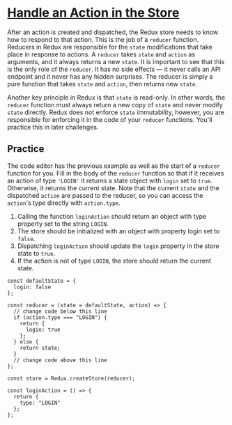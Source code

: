 # [Handle an Action in the Store](https://www.freecodecamp.org/learn/front-end-development-libraries/redux/handle-an-action-in-the-store)

After an action is created and dispatched, the Redux store needs to know how to respond to that action. This is the job of a `reducer` function. Reducers in Redux are responsible for the `state` modifications that take place in response to actions. A `reducer` takes `state` and `action` as arguments, and it always returns a new `state`. It is important to see that this is the only role of the `reducer`. It has no side effects — it never calls an API endpoint and it never has any hidden surprises. The reducer is simply a pure function that takes `state` and `action`, then returns new `state`.

Another key principle in Redux is that `state` is read-only. In other words, the `reducer` function must always return a new copy of `state` and never modify `state` directly. Redux does not enforce `state` immutability, however, you are responsible for enforcing it in the code of your `reducer` functions. You'll practice this in later challenges.

## Practice
The code editor has the previous example as well as the start of a `reducer` function for you. Fill in the body of the `reducer` function so that if it receives an action of type `'LOGIN'` it returns a state object with `login` set to `true`. Otherwise, it returns the current state. Note that the current `state` and the dispatched `action` are passed to the reducer, so you can access the `action`'s type directly with `action.type`.

1. Calling the function `loginAction` should return an object with type property set to the string `LOGIN`.
2. The store should be initialized with an object with property login set to `false`.
3. Dispatching `loginAction` should update the `login` property in the store state to `true`.
4. If the action is not of type `LOGIN`, the store should return the current state.

```
const defaultState = {
  login: false
};

const reducer = (state = defaultState, action) => {
  // change code below this line
  if (action.type === "LOGIN") {
    return {
      login: true
    };
  } else {
    return state;
  }
  // change code above this line
};

const store = Redux.createStore(reducer);

const loginAction = () => {
  return {
    type: "LOGIN"
  };
};
```